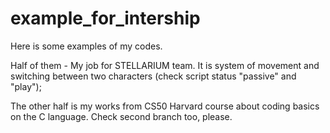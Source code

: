 # example_for_intership
Here is some examples of my codes. 

Half of them - My job for STELLARIUM team. It is system of movement and switching between two characters (check script status "passive" and "play");

The other half is my works from CS50 Harvard course about coding basics on the C language. 
Check second branch too, please.

